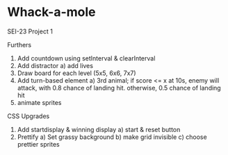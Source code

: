 # Whack-a-mole
SEI-23 Project 1

Furthers
1) Add countdown using setInterval & clearInterval
2) Add distractor 
    a) add lives
3) Draw board for each level (5x5, 6x6, 7x7)
4) Add turn-based element
    a) 3rd animal; if score <= x at 10s, enemy will attack, with 0.8 chance of landing hit. otherwise, 0.5 chance of landing hit
5) animate sprites

CSS Upgrades
1) Add startdisplay & winning display
    a) start & reset button
2) Prettify
    a) Set grassy background
    b) make grid invisible
    c) choose prettier sprites

